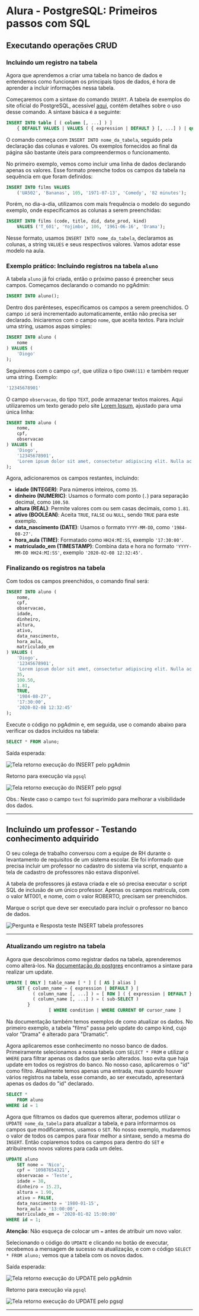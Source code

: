 # Alura - PostgreSQL: Primeiros passos com SQL

## Executando operações CRUD

### Incluindo um registro na tabela

Agora que aprendemos a criar uma tabela no banco de dados e entendemos como funcionam os principais tipos de dados, é hora de aprender a incluir informações nessa tabela.

Começaremos com a sintaxe do comando `INSERT`. A tabela de exemplos do site oficial do PostgreSQL, acessível [aqui](https://www.postgresql.org/docs/current/sql-insert.html), contém detalhes sobre o uso desse comando. A sintaxe básica é a seguinte:

```sql
INSERT INTO table [ ( column [, ...] ) ]
    { DEFAULT VALUES | VALUES ( { expression | DEFAULT } [, ...] ) | query }
```

O comando começa com `INSERT INTO nome_da_tabela`, seguido pela declaração das colunas e valores. Os exemplos fornecidos ao final da página são bastante úteis para compreendermos o funcionamento.

No primeiro exemplo, vemos como incluir uma linha de dados declarando apenas os valores. Esse formato preenche todos os campos da tabela na sequência em que foram definidos:

```sql
INSERT INTO films VALUES
    ('UA502', 'Bananas', 105, '1971-07-13', 'Comedy', '82 minutes');
```

Porém, no dia-a-dia, utilizamos com mais frequência o modelo do segundo exemplo, onde especificamos as colunas a serem preenchidas:

```sql
INSERT INTO films (code, title, did, date_prod, kind)
    VALUES ('T_601', 'Yojimbo', 106, '1961-06-16', 'Drama');
```

Nesse formato, usamos `INSERT INTO nome_da_tabela`, declaramos as colunas, a string `VALUES` e seus respectivos valores. Vamos adotar esse modelo na aula.

### Exemplo prático: Incluindo registros na tabela `aluno`

A tabela `aluno` já foi criada, então o próximo passo é preencher seus campos. Começamos declarando o comando no pgAdmin:

```sql
INSERT INTO aluno();
```

Dentro dos parênteses, especificamos os campos a serem preenchidos. O campo `id` será incrementado automaticamente, então não precisa ser declarado. Iniciaremos com o campo `nome`, que aceita textos. Para incluir uma string, usamos aspas simples:

```sql
INSERT INTO aluno (
    nome
) VALUES (
    'Diogo'
);
```

Seguiremos com o campo `cpf`, que utiliza o tipo `CHAR(11)` e também requer uma string. Exemplo:

```sql
'12345678901'
```

O campo `observacao`, do tipo `TEXT`, pode armazenar textos maiores. Aqui utilizaremos um texto gerado pelo site [Lorem Ipsum](https://lipsum.com/), ajustado para uma única linha:

```sql
INSERT INTO aluno (
    nome,
    cpf,
    observacao
) VALUES (
    'Diogo',
    '12345678901',
    'Lorem ipsum dolor sit amet, consectetur adipiscing elit. Nulla ac dui et nisl vestibulum consequat. Integer vitae magna egestas, finibus libero dapibus, maximus magna. Fusce suscipit mi ut dui vestibulum, non vehicula felis fringilla.'
);
```

Agora, adicionaremos os campos restantes, incluindo:

- **idade (INTEGER)**: Para números inteiros, como `35`.
- **dinheiro (NUMERIC)**: Usamos o formato com ponto (`.`) para separação decimal, como `100.50`.
- **altura (REAL)**: Permite valores com ou sem casas decimais, como `1.81`.
- **ativo (BOOLEAN)**: Aceita `TRUE`, `FALSE` ou `NULL`, sendo `TRUE` para este exemplo.
- **data_nascimento (DATE)**: Usamos o formato `YYYY-MM-DD`, como `'1984-08-27'`.
- **hora_aula (TIME)**: Formatado como `HH24:MI:SS`, exemplo `'17:30:00'`.
- **matriculado_em (TIMESTAMP)**: Combina data e hora no formato `'YYYY-MM-DD HH24:MI:SS'`, exemplo `'2020-02-08 12:32:45'`.

### Finalizando os registros na tabela

Com todos os campos preenchidos, o comando final será:

```sql
INSERT INTO aluno (
    nome,
    cpf,
    observacao,
    idade,
    dinheiro,
    altura,
    ativo,
    data_nascimento,
    hora_aula,
    matriculado_em
) VALUES (
    'Diogo',
    '12345678901',
    'Lorem ipsum dolor sit amet, consectetur adipiscing elit. Nulla ac dui et nisl vestibulum consequat. Integer vitae magna egestas, finibus libero dapibus, maximus magna. Fusce suscipit mi ut dui vestibulum, non vehicula felis fringilla.',
    35,
    100.50,
    1.81,
    TRUE,
    '1984-08-27',
    '17:30:00',
    '2020-02-08 12:32:45'
);
```

Execute o código no pgAdmin e, em seguida, use o comando abaixo para verificar os dados incluídos na tabela:

```sql
SELECT * FROM aluno;
```

Saída esperada:

![Tela retorno execução do INSERT pelo pgAdmin](./images/TelaRetornoInsertpgAdmin.png)

Retorno para execução via `pgsql`

![Tela retorno execução do INSERT pelo pgsql](./images/TelaRetornoInsertpgsql.png)

Obs.: Neste caso o campo `text` foi suprimido para melhorar a visibilidade dos dados.

---

## Incluindo um professor - Testando conhecimento adquirido

O seu colega de trabalho conversou com a equipe de RH durante o levantamento de requisitos de um sistema escolar. Ele foi informado que precisa incluir um professor no cadastro do sistema via script, enquanto a tela de cadastro de professores não estava disponível.

A tabela de professores já estava criada e ele só precisa executar o script SQL de inclusão de um único professor. Apenas os campos matricula, com o valor MT001, e nome, com o valor ROBERTO, precisam ser preenchidos.

Marque o script que deve ser executado para incluir o professor no banco de dados.

![Pergunta e Resposta teste INSERT tabela professores](./images/Teste-InsertTabelaProfessores.png)

---

### Atualizando um registro na tabela

Agora que descobrimos como registrar dados na tabela, aprenderemos como alterá-los. Na [documentação do postgres](https://www.postgresql.org/docs/current/sql-update.html) encontramos a sintaxe para realizar um update.

```sql
UPDATE [ ONLY ] table_name [ * ] [ [ AS ] alias ]
    SET { column_name = { expression | DEFAULT } |
          ( column_name [, ...] ) = [ ROW ] ( { expression | DEFAULT } [, ...] ) |
          ( column_name [, ...] ) = ( sub-SELECT )
        }
                [ WHERE condition | WHERE CURRENT OF cursor_name ]
```

Na documentação também temos exemplos de como atualizar os dados. No primeiro exemplo, a tabela "films" passa pelo update do campo kind, cujo valor "Drama" é alterado para "Dramatic".

Agora aplicaremos esse conhecimento no nosso banco de dados. Primeiramente selecionamos a nossa tabela com `SELECT * FROM` e utilizar o `WHERE` para filtrar apenas os dados que serão alterados. Isso evita que haja update em todos os registros do banco. No nosso caso, aplicaremos o "id" como filtro. Atualmente temos apenas uma entrada, mas quando houver vários registros na tabela, esse comando, ao ser executado, apresentará apenas os dados do "id" declarado.

```sql
SELECT *
    FROM aluno
WHERE id = 1
```

Agora que filtramos os dados que queremos alterar, podemos utilizar o `UPDATE nome_da_tabela` para atualizar a tabela, e para informarmos os campos que modificaremos, usamos o `SET`. No nosso exemplo, mudaremos o valor de todos os campos para fixar melhor a sintaxe, sendo a mesma do `INSERT`. Então copiaremos todos os campos para dentro do `SET` e atribuiremos novos valores para cada um deles.

```sql
UPDATE aluno
    SET nome = 'Nico',
    cpf = '10987654321',
    observacao = 'Teste',
    idade = 38,
    dinheiro = 15.23,
    altura = 1.90,
    ativo = FALSE,
    data_nascimento = '1980-01-15',
    hora_aula = '13:00:00',
    matriculado_em = '2020-01-02 15:00:00'
WHERE id = 1;
```

**Atenção**: Não esqueça de colocar um `=` antes de atribuir um novo valor.

Selecionando o código do `UPDATE` e clicando no botão de executar, recebemos a mensagem de sucesso na atualização, e com o código `SELECT * FROM aluno;` vemos que a tabela com os novos dados.

Saída esperada:

![Tela retorno execução do UPDATE pelo pgAdmin](./images/TelaRetornoUpdatepgAdmin.png)

Retorno para execução via `pgsql`

![Tela retorno execução do UPDATE pelo pgsql](./images/TelaRetornoUpdatepgsql.png)

---
